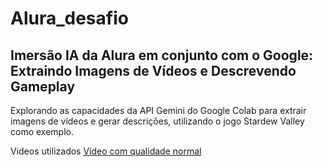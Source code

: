 # Alura_desafio

## Imersão IA da Alura em conjunto com o Google: Extraindo Imagens de Vídeos e Descrevendo Gameplay

Explorando as capacidades da API Gemini do Google Colab para extrair imagens de vídeos e gerar descrições, utilizando o jogo Stardew Valley como exemplo.

Videos utilizados [Vídeo com qualidade normal](https://drive.google.com/file/d/1zHzt1t2OjZjkCsb4u22ttRSVup853xaP/view?usp=drive_link)
